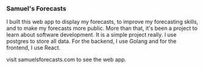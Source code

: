 ### Samuel's Forecasts
I built this web app to display my forecasts, to improve my forecasting skills, and to make my forecasts more public. More than that, it's been a project to learn about software development. It is a simple project really. I use postgres to store all data. For the backend, I use Golang and for the frontend, I use React. 

visit samuelsforecasts.com to see the web app. 